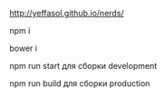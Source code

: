 http://yeffasol.github.io/nerds/

npm i

bower i

npm run start для сборки development

npm run build для сборки production
